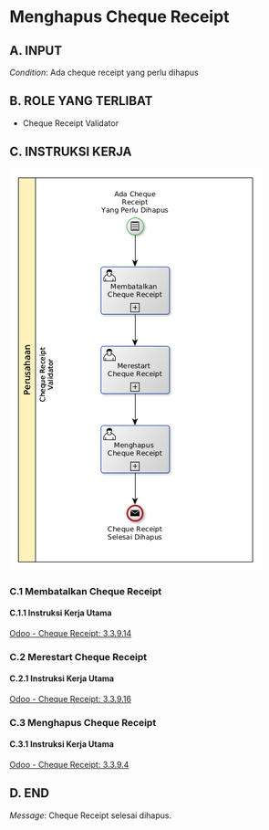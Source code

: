 # Menghapus Cheque Receipt

## <a name="input">A. INPUT</a>

*Condition*: Ada cheque receipt yang perlu dihapus

## <a name="role">B. ROLE YANG TERLIBAT</a>

* Cheque Receipt Validator

## <a name="instruksi">C. INSTRUKSI KERJA</a>

![](../img/prosedur-kerja/menghapus-cheque-receipt.png)

### C.1 Membatalkan Cheque Receipt

#### C.1.1 Instruksi Kerja Utama

[Odoo - Cheque Receipt: 3.3.9.14](../transaksi/cheque-receipt/batal.md)

### C.2 Merestart Cheque Receipt

#### C.2.1 Instruksi Kerja Utama

[Odoo - Cheque Receipt: 3.3.9.16](../transaksi/cheque-receipt/restart.md)

### C.3 Menghapus Cheque Receipt

#### C.3.1 Instruksi Kerja Utama

[Odoo - Cheque Receipt: 3.3.9.4](../transaksi/cheque-receipt/menghapus.md)

## <a name="input">D. END</a>

*Message*: Cheque Receipt selesai dihapus.
